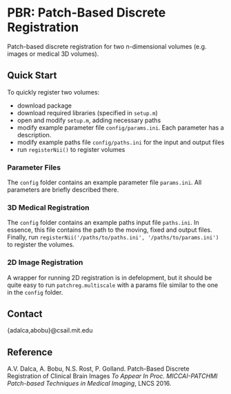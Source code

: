 # PBR: Patch-Based Discrete Registration 
Patch-based discrete registration for two n-dimensional volumes (e.g. images or medical 3D volumes).

## Quick Start
To quickly register two volumes:
- download package
- download required libraries (specified in `setup.m`)
- open and modify `setup.m`, adding necessary paths
- modify example parameter file `config/params.ini`. Each parameter has a description.
- modify example paths file `config/paths.ini` for the input and output files
- run `registerNii()` to register volumes

### Parameter Files
The `config` folder contains an example parameter file `params.ini`. All parameters are briefly described there.

### 3D Medical Registration
The `config` folder contains an example paths input file `paths.ini`. In essence, this file contains the path to the moving, fixed and output files. 
Finally, run `registerNii('/paths/to/paths.ini', '/paths/to/params.ini')` to register the volumes. 

### 2D Image Registration
A wrapper for running 2D registration is in defelopment, but it should be quite easy to run `patchreg.multiscale` with a params file similar to the one in the `config` folder.

## Contact
{adalca,abobu}@csail.mit.edu  

## Reference  
A.V. Dalca, A. Bobu, N.S. Rost, P. Golland. Patch-Based Discrete Registration of Clinical Brain Images 
*To Appear In Proc. MICCAI-PATCHMI Patch-based Techniques in Medical Imaging*, LNCS 2016. 